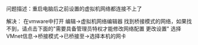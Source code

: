 问题描述：重启电脑后之前设置的虚拟机网络都连接不上了

解决：
在vmware中打开
编辑->虚拟机网络编辑器
找到桥接模式的网络，如果找不到，请点击下面的"需要具备管理员特权才能修改网络配置 更改设置"
选择VMnet信息->桥接模式->已桥接至->选择本机的网卡